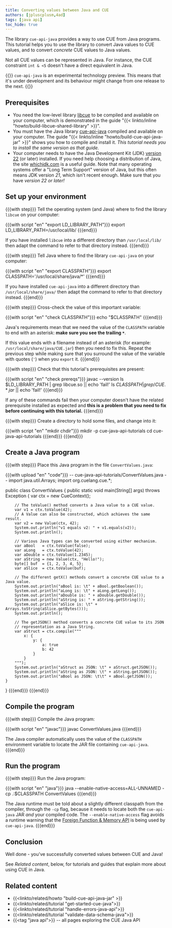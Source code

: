 ```yaml
---
title: Converting values between Java and CUE
authors: [jpluscplusm,4ad]
tags: [java api]
toc_hide: true
---
```


The library `cue-api-java` provides a way to use CUE from Java programs.
This tutorial helps you to use the library to convert Java values to CUE
values, and to convert *concrete* CUE values to Java values.

Not all CUE values can be represented in Java. For instance, the CUE constraint
`int & <5` doesn't have a direct equivalent in Java.

{{<info>}}
`cue-api-java` is an experimental technology preview. This means that it's
under development and its behaviour might change from one release to the next.
{{</info>}}

## Prerequisites

- You need the low-level library
  [libcue](https://github.com/cue-lang/libcue)
  to be compiled and available on your computer,
  which is demonstrated in the guide
  "{{< linkto/inline "howto/build-libcue-shared-library" >}}".
- You must have the Java library
  [cue-api-java](https://github.com/cue-lang/cue-api-java)
  compiled and available on your computer. The guide
  "{{< linkto/inline "howto/build-cue-api-java-jar" >}}"
  shows you how to compile and install it.
  *This tutorial needs you to install the same version as that guide.*
- Your computer needs to have the Java Development Kit (JDK)
  [version 22](https://openjdk.org/projects/jdk/22/)
  (or later) installed. If you need help choosing a distribution of Java,
  the site [whichjdk.com](https://whichjdk.com) is a useful guide.
  Note that many operating systems offer a "Long Term Support" version of Java,
  but this often means JDK version *21*, which isn't recent enough.
  Make sure that you have *version 22 or later!*

## Set up your environment

{{{with step}}}
Tell the operating system (and Java) where to find the library `libcue` on your
computer:

{{{with script "en" "export LD_LIBRARY_PATH"}}}
export LD_LIBRARY_PATH=/usr/local/lib/
{{{end}}}

If you have installed `libcue` into a different directory than `/usr/local/lib/`
then adapt the command to refer to that directory instead.
{{{end}}}

{{{with step}}}
Tell Java where to find the library `cue-api-java` on your computer:

{{{with script "en" "export CLASSPATH"}}}
export CLASSPATH='/usr/local/share/java/*'
{{{end}}}

If you have installed `cue-api-java` into a different directory than
`/usr/local/share/java/` then adapt the command to refer to that directory
instead.
{{{end}}}

{{{with step}}}
Cross-check the value of this important variable:

{{{with script "en" "check CLASSPATH"}}}
echo "$CLASSPATH"
{{{end}}}

Java's requirements mean that we need the value of the `CLASSPATH` variable to
end with an asterisk: **make sure you see the trailing `*`**.

If this value ends with a filename instead of an asterisk (for example:
`/usr/local/share/java/CUE.jar`) then you need to fix this.
Repeat the previous step while making sure that you surround the value of the
variable with quotes (`'`) when you `export` it.
{{{end}}}

{{{with step}}}
Check that this tutorial's prerequisites are present:

{{{with script "en" "check prereqs"}}}
javac --version
ls $LD_LIBRARY_PATH | grep libcue.so || echo 'fail!'
ls $CLASSPATH | grep /CUE.*jar$ || echo 'fail!'
{{{end}}}

If any of these commands fail then your computer doesn't have the related
prerequisite installed as expected and **this is a problem that you need to fix
before continuing with this tutorial.**
{{{end}}}

{{{with step}}}
Create a directory to hold some files, and change into it:

{{{with script "en" "mkdir chdir"}}}
mkdir -p cue-java-api-tutorials
cd cue-java-api-tutorials
{{{end}}}
{{{end}}}

## Create a Java program

{{{with step}}}
Place this Java program in the file `ConvertValues.java`:

{{{with upload "en" "code"}}}
-- cue-java-api-tutorials/ConvertValues.java --
import java.util.Arrays;
import org.cuelang.cue.*;

public class ConvertValues {
    public static void main(String[] args) throws Exception {
        var ctx = new CueContext();

        // The toValue() method converts a Java value to a CUE value.
        var v1 = ctx.toValue(42);
        // A Value can also be constructed, which achieves the same result.
        var v2 = new Value(ctx, 42);
        System.out.println("v1 equals v2: " + v1.equals(v2));
        System.out.println();

        // Various Java types can be converted using either mechanism.
        var aBool   = ctx.toValue(false);
        var aLong   = ctx.toValue(42);
        var aDouble = ctx.toValue(1.2345);
        var aString = new Value(ctx, "Hello!");
        byte[] buf  = {1, 2, 3, 4, 5};
        var aSlice  = ctx.toValue(buf);

        // The different getX() methods convert a concrete CUE value to a Java value.
        System.out.println("aBool is: \t" + aBool.getBoolean());
        System.out.println("aLong is: \t" + aLong.getLong());
        System.out.println("aDouble is: " + aDouble.getDouble());
        System.out.println("aString is: " + aString.getString());
        System.out.println("aSlice is: \t" + Arrays.toString(aSlice.getBytes()));
        System.out.println();

        // The getJSON() method converts a concrete CUE value to its JSON
        // representation as a Java String.
        var aStruct = ctx.compile("""
            x: {
                y: {
                    a: true
                    b: 42
                }
            }
        """);
        System.out.println("aStruct as JSON: \t" + aStruct.getJSON());
        System.out.println("aString as JSON: \t" + aString.getJSON());
        System.out.println("aBool as JSON: \t\t" + aBool.getJSON());
    }
}
{{{end}}}
{{{end}}}

## Compile the program

{{{with step}}}
Compile the Java program:

{{{with script "en" "javac"}}}
javac ConvertValues.java
{{{end}}}

The Java compiler automatically uses the value of the `CLASSPATH` environment
variable to locate the JAR file containing `cue-api-java`.
{{{end}}}

## Run the program

{{{with step}}}
Run the Java program:

{{{with script "en" "java"}}}
java --enable-native-access=ALL-UNNAMED -cp .:$CLASSPATH ConvertValues
{{{end}}}

The Java runtime must be told about a slightly different classpath from the
compiler, through the `-cp` flag, because it needs to locate both the
`cue-api-java` JAR *and* your compiled code. The `--enable-native-access` flag
avoids a runtime warning that the
[Foreign Function & Memory API](https://openjdk.org/jeps/454) is being used by
`cue-api-java`.
{{{end}}}

## Conclusion

Well done - you've successfully converted values between CUE and Java!

See *Related content*, below, for tutorials and guides that explain more about
using CUE in Java.

## Related content

- {{<linkto/related/howto "build-cue-api-java-jar" >}}
- {{<linkto/related/tutorial "get-started-cue-java">}}
- {{<linkto/related/tutorial "handle-errors-java-api">}}
- {{<linkto/related/tutorial "validate-data-schema-java">}}
- {{<tag "java api">}} -- all pages exploring the CUE Java API
